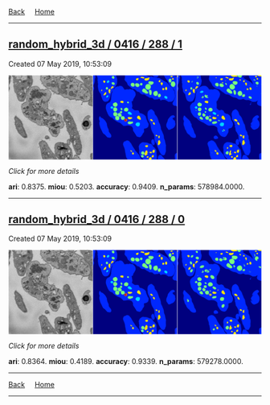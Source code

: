 
[Back](..)&nbsp;&nbsp;&nbsp;&nbsp;&nbsp;[Home](https://leapmanlab.github.io/snapshots)

---

<div class="summary"><a href="1"><h2>random_hybrid_3d / 0416 / 288 / 1</h2></a><p>Created 07 May 2019, 10:53:09
</p><a href="1"><img src="1/media/summary.png" align="center"></a><p>
<i>Click for more details</i>
</p></div>

**ari**: 0.8375. **miou**: 0.5203. **accuracy**: 0.9409. **n_params**: 578984.0000. 

---

<div class="summary"><a href="0"><h2>random_hybrid_3d / 0416 / 288 / 0</h2></a><p>Created 07 May 2019, 10:53:09
</p><a href="0"><img src="0/media/summary.png" align="center"></a><p>
<i>Click for more details</i>
</p></div>

**ari**: 0.8364. **miou**: 0.4189. **accuracy**: 0.9339. **n_params**: 579278.0000. 

---

[Back](..)&nbsp;&nbsp;&nbsp;&nbsp;&nbsp;[Home](https://leapmanlab.github.io/snapshots)

---